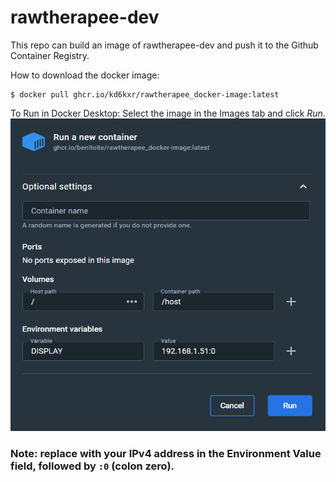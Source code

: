 # rawtherapee-dev
This repo can build an image of rawtherapee-dev and push it to the Github Container Registry.

How to download the docker image:
```
$ docker pull ghcr.io/kd6kxr/rawtherapee_docker-image:latest
```

To Run in Docker Desktop:
Select the image in the Images tab and click *Run*.
<img src="docker-optional-settings.png"  width="550" height="500">
### Note: replace with your IPv4 address in the Environment Value field, followed by `:0` (colon zero).
